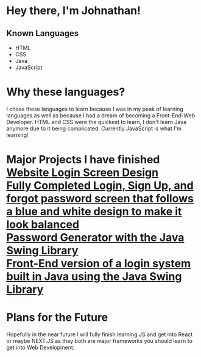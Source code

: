 <h1>Hey there, I'm Johnathan! </h1>


<h2> Known Languages</h2>
<ul>
  <li>
  HTML
  </li>
  <li>
  CSS
  </li>
  <li>
  Java
  </li>
  <li>
  JavaScript
  </li>
</ul>

<h1>Why these languages?</h1>

<p>
I chose these languages to learn because I was in my peak of learning languages as well as because I had a dream of becoming a Front-End-Web Developer.
HTML and CSS were the quickest to learn, I don't learn Java anymore due to it being complicated.
Currently JavaScript is what I'm learning!
</p>

<h1>Major Projects I have finished</hi>
<a href="https://www.github.com/twothreetwo/website-login-screen">Website Login Screen Design</a>
<br>
<a href="https://github.com/TwoThreeTwo/modern-login-design">Fully Completed Login, Sign Up, and forgot password screen that follows a blue and white design to make it look balanced</a>
<br>
<a href="https://github.com/TwoThreeTwo/RandomStringGenerator">Password Generator with the Java Swing Library</a>
<br>
<a href="https://github.com/TwoThreeTwo/BasicLoginSystem">Front-End version of a login system built in Java using the Java Swing Library</a>

<h1>Plans for the Future</h1>
Hopefully in the near future I will fully finish learning JS and get into React or maybe NEXT.JS as they both are major frameworks you should learn to get into Web Development.
